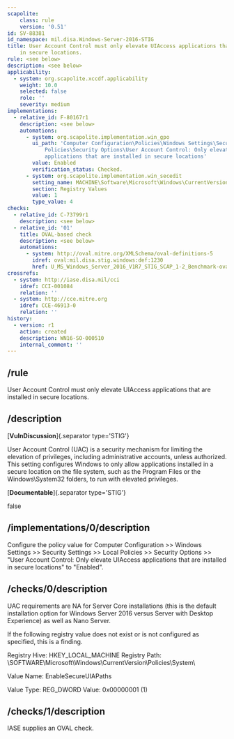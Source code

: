 ```yaml
---
scapolite:
    class: rule
    version: '0.51'
id: SV-88381
id_namespace: mil.disa.Windows-Server-2016-STIG
title: User Account Control must only elevate UIAccess applications that are installed
    in secure locations.
rule: <see below>
description: <see below>
applicability:
  - system: org.scapolite.xccdf.applicability
    weight: 10.0
    selected: false
    role: ''
    severity: medium
implementations:
  - relative_id: F-80167r1
    description: <see below>
    automations:
      - system: org.scapolite.implementation.win_gpo
        ui_path: 'Computer Configuration\Policies\Windows Settings\Security Settings\Local
            Policies\Security Options\User Account Control: Only elevate UIAccess
            applications that are installed in secure locations'
        value: Enabled
        verification_status: Checked.
      - system: org.scapolite.implementation.win_secedit
        setting_name: MACHINE\Software\Microsoft\Windows\CurrentVersion\Policies\System\EnableSecureUIAPaths
        section: Registry Values
        value: 1
        type_value: 4
checks:
  - relative_id: C-73799r1
    description: <see below>
  - relative_id: '01'
    title: OVAL-based check
    description: <see below>
    automations:
      - system: http://oval.mitre.org/XMLSchema/oval-definitions-5
        idref: oval:mil.disa.stig.windows:def:1230
        href: U_MS_Windows_Server_2016_V1R7_STIG_SCAP_1-2_Benchmark-oval.xml
crossrefs:
  - system: http://iase.disa.mil/cci
    idref: CCI-001084
    relation: ''
  - system: http://cce.mitre.org
    idref: CCE-46913-0
    relation: ''
history:
  - version: r1
    action: created
    description: WN16-SO-000510
    internal_comment: ''
---
```



## /rule

User Account Control must only elevate UIAccess applications that are installed in secure locations.

## /description

[**VulnDiscussion**]{.separator type='STIG'}

User Account Control (UAC) is a security mechanism for limiting the elevation of privileges, including administrative accounts, unless authorized. This setting configures Windows to only allow applications installed in a secure location on the file system, such as the Program Files or the Windows\System32 folders, to run with elevated privileges.

[**Documentable**]{.separator type='STIG'}

false

## /implementations/0/description

Configure the policy value for Computer Configuration >> Windows Settings >> Security Settings >> Local Policies >> Security Options >> "User Account Control: Only elevate UIAccess applications that are installed in secure locations" to "Enabled".

## /checks/0/description

UAC requirements are NA for Server Core installations (this is the default installation option for Windows Server 2016 versus Server with Desktop Experience) as well as Nano Server.

If the following registry value does not exist or is not configured as specified, this is a finding.

Registry Hive: HKEY_LOCAL_MACHINE
Registry Path: \SOFTWARE\Microsoft\Windows\CurrentVersion\Policies\System\

Value Name: EnableSecureUIAPaths

Value Type: REG_DWORD
Value: 0x00000001 (1)

## /checks/1/description

IASE supplies an OVAL check.

